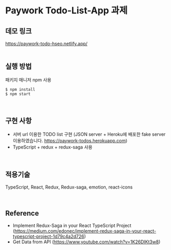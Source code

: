 # Paywork Todo-List-App 과제

## 데모 링크
https://paywork-todo-hseo.netlify.app/
<br>
<br>

## 실행 방법
패키지 매니저 npm 사용

```
$ npm install
$ npm start
```
<br>

## 구현 사항

- 서버 url 이용한 TODO list 구현
  (JSON server + Heroku에 배포한 fake server 이용하였습니다. https://paywork-todos.herokuapp.com)
- TypeScript + redux + redux-saga 사용
<br>


## 적용기술

TypeScript, React, Redux, Redux-saga, emotion, react-icons
  
<br>

## Reference
- Implement Redux-Saga in your React TypeScript Project (https://medium.com/edonec/implement-redux-saga-in-your-react-typescript-project-1d79c4a2d726)
- Get Data from API (https://www.youtube.com/watch?v=1K26DIKt3w8)

